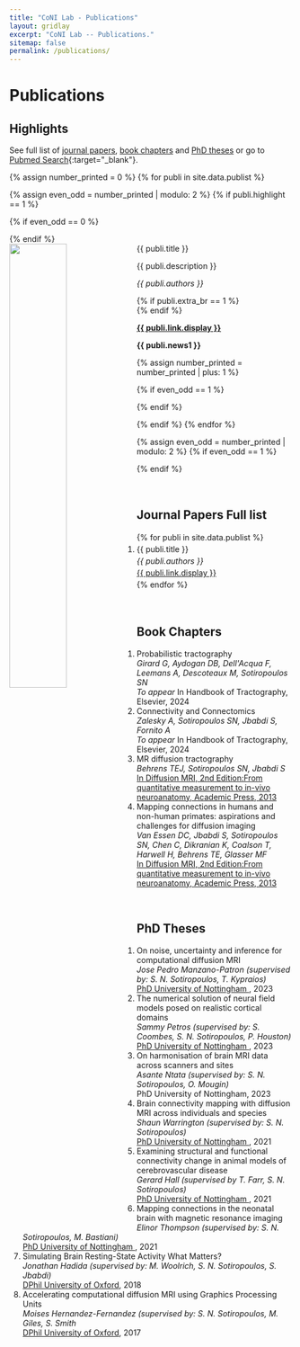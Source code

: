 ```yaml
---
title: "CoNI Lab - Publications"
layout: gridlay
excerpt: "CoNI Lab -- Publications."
sitemap: false
permalink: /publications/
---
```



# Publications

## Highlights

See full list of [journal papers](#journal-papers-full-list), [book chapters](#book-chapters) and [PhD theses](#phd-theses) or go to
[Pubmed Search](https://www.ncbi.nlm.nih.gov/pubmed/?term=(Sotiropoulos+SN+[au]+)+|+(Sotiropoulos+Stamatios+[au])){:target="_blank"}.

{% assign number_printed = 0 %}
{% for publi in site.data.publist %}

{% assign even_odd = number_printed | modulo: 2 %}
{% if publi.highlight == 1 %}

{% if even_odd == 0 %}
<div class="row">
{% endif %}

<div class="col-sm-6 clearfix">
 <div class="well">
  <pubtit>{{ publi.title }}</pubtit>
  <img src="{{ site.url }}{{ site.baseurl }}/images/pubpic/{{ publi.image }}" class="img-responsive" width="45%" style="float: left" />
  <p>{{ publi.description }}</p>
  <p><em>{{ publi.authors }}</em></p>
  {% if publi.extra_br == 1 %}
  <br>
  {% endif %}
  <p><strong><a href="{{ publi.link.url }}" target="_blank">{{ publi.link.display }}</a></strong></p>
  <p class="text-danger"><strong> {{ publi.news1 }}</strong></p>
 </div>
</div>

{% assign number_printed = number_printed | plus: 1 %}

{% if even_odd == 1 %}
</div>
{% endif %}

{% endif %}
{% endfor %}

{% assign even_odd = number_printed | modulo: 2 %}
{% if even_odd == 1 %}
</div>
{% endif %}

<p> &nbsp; </p>


## Journal Papers Full list
<ol style="line-height: 1.5em; margin-bottom: 15px">
{% for publi in site.data.publist %}
<li>
  {{ publi.title }} <br />
  <em>{{ publi.authors }} </em><br /><a href="{{ publi.link.url }}" target="_blank">{{ publi.link.display }}</a>
</li>
{% endfor %}
</ol>
<p> &nbsp; </p>


## Book Chapters
<ol>
<li>Probabilistic tractography  <br />
<em>Girard G, Aydogan DB, Dell'Acqua F, Leemans A, Descoteaux M, Sotiropoulos SN</em><br />
<i>To appear</i> In Handbook of Tractography, Elsevier, 2024 </li>

<li>Connectivity and Connectomics <br />
<em>Zalesky A, Sotiropoulos SN, Jbabdi S, Fornito A</em><br />
<i>To appear</i> In Handbook of Tractography, Elsevier, 2024 </li>

<li>MR diffusion tractography  <br />
<em> Behrens TEJ, Sotiropoulos SN, Jbabdi S</em><br />
<a href="https://www.elsevier.com/books/diffusion-mri/johansen-berg/978-0-12-396460-1"
target="_blank">In Diffusion MRI, 2nd Edition:From quantitative measurement to in-vivo neuroanatomy, Academic Press, 2013</a></li>


<li>Mapping connections in humans and non-human primates: aspirations and challenges for diffusion imaging <br />
<em>Van Essen DC, Jbabdi S, Sotiropoulos SN, Chen C, Dikranian K,
Coalson T, Harwell H, Behrens TE, Glasser MF</em><br />
<a href="https://www.elsevier.com/books/diffusion-mri/johansen-berg/978-0-12-396460-1"
target="_blank">In Diffusion MRI, 2nd Edition:From quantitative measurement to in-vivo neuroanatomy, Academic Press, 2013</a></li>
</ol>

<p> &nbsp; </p>


## PhD Theses
<ol>
<li>On noise, uncertainty and inference for computational diffusion MRI <br/>
<em> Jose Pedro Manzano-Patron (supervised by: S. N. Sotiropoulos, T. Kypraios) </em> <br/>
<a href="https://eprints.nottingham.ac.uk/74189" target="_blank">PhD University of Nottingham </a>, 2023</li>


<li>The numerical solution of neural field models posed on realistic cortical domains <br/>
<em> Sammy Petros (supervised by: S. Coombes, S. N. Sotiropoulos, P. Houston) </em> <br/>
<a href="https://eprints.nottingham.ac.uk/72417" target="_blank">PhD University of Nottingham </a>, 2023</li>


<li>On harmonisation of brain MRI data across scanners and sites <br/>
<em> Asante Ntata (supervised by: S. N. Sotiropoulos, O. Mougin) </em> <br/>
PhD University of Nottingham, 2023</li>


<li>Brain connectivity mapping with diffusion MRI across individuals and species <br/>
<em> Shaun Warrington (supervised by: S. N. Sotiropoulos) </em> <br/>
<a href="https://eprints.nottingham.ac.uk/65487" target="_blank">PhD University of Nottingham </a>, 2021</li>


<li>Examining structural and functional connectivity change in animal models of cerebrovascular disease <br/>
<em> Gerard Hall (supervised by T. Farr, S. N. Sotiropoulos) </em> <br/>
<a href="https://eprints.nottingham.ac.uk/65800" target="_blank">PhD
University of Nottingham </a>, 2021</li>


<li>Mapping connections in the neonatal brain with magnetic resonance imaging <br/>
<em> Elinor Thompson (supervised by: S. N. Sotiropoulos, M. Bastiani) </em> <br/>
<a href="https://eprints.nottingham.ac.uk/64848" target="_blank">PhD University of Nottingham </a>, 2021</li>


<li>Simulating Brain Resting-State Activity What Matters? <br/>
<em> Jonathan Hadida (supervised by: M. Woolrich, S. N. Sotiropoulos, S. Jbabdi) </em> <br/>
<a href="https://ora.ox.ac.uk/objects/uuid:5abd962a-b798-4530-947a-24eeafd568f3" target="_blank">DPhil University of Oxford</a>, 2018</li>


<li>Accelerating computational diffusion MRI using Graphics Processing Units  <br/>
<em> Moises Hernandez-Fernandez (supervised by: S. N. Sotiropoulos, M. Giles, S. Smith </em> <br/>
<a href="https://ora.ox.ac.uk/objects/uuid:a0ac63bc-bdd4-4d77-9344-d631e4d4297a" target="_blank">DPhil University of Oxford</a>, 2017</li>


<p> &nbsp; </p>
